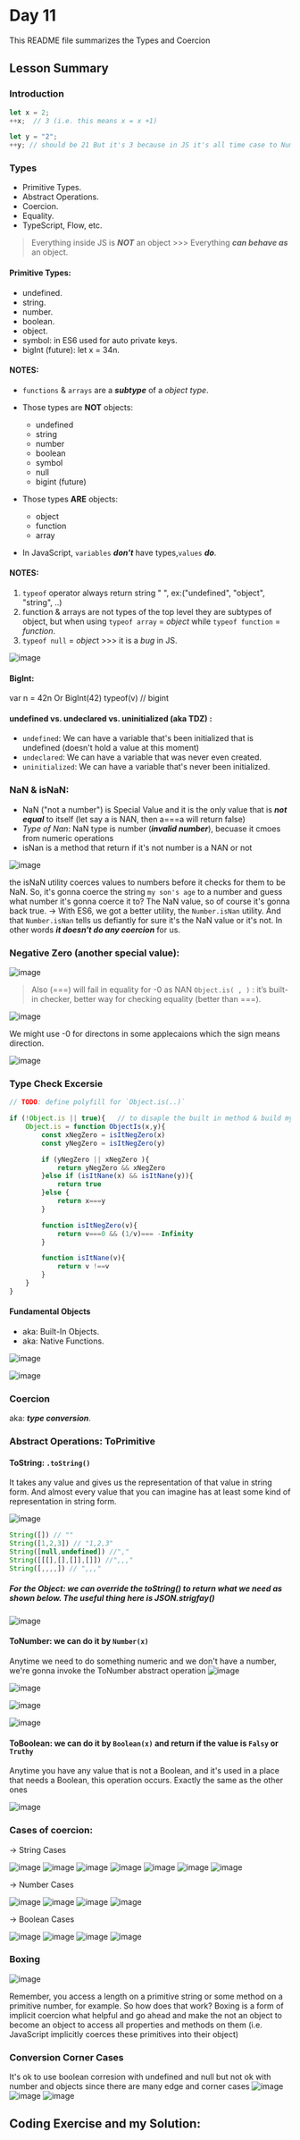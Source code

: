 # Day 11 

This README file summarizes the Types and Coercion

## Lesson Summary

### Introduction 

```javaScript
let x = 2;
++x;  // 3 (i.e. this means x = x +1)

let y = "2";
++y; // should be 21 But it's 3 because in JS it's all time case to Number => Number (getValue)
```

### Types

* Primitive Types.
* Abstract Operations. 
* Coercion. 
* Equality. 
* TypeScript, Flow, etc.


> Everything inside JS is ***NOT*** an object >>> Everything ***can behave as*** an object.


#### Primitive Types:

- undefined.
- string.
- number.
- boolean.
- object.
- symbol: in ES6 used for auto private keys.
- bigInt (future): let x = 34n.

#### **NOTES**: 
* `functions` & `arrays` are a ***subtype*** of a *object type*.
* Those types are **NOT** objects:
    * undefined 
    * string 
    * number 
    * boolean 
    * symbol 
    * null 
    * bigint (future)

* Those types **ARE** objects:  
    * object
    * function 
    * array

* In JavaScript, `variables` ***don't*** have types,`values` ***do***.

#### NOTES: 
1. `typeof` operator always return string " ", ex:("undefined", "object", "string", ..)
2. function & arrays are not types of the top level they are subtypes of object, but when using `typeof array` = *object* while `typeof function` = *function*.
3. `typeof null` = *objec*t >>> it is a *bug* in JS.

![image](https://github.com/WaleedZriqui/Mastering-JavaScript-in-20-days/assets/90526475/5d8eae1b-9ed0-46b2-94a7-5ca2aeeb93e6)

#### BigInt: 
var n = 42n 
Or 
BigInt(42)
typeof(v) // bigint

#### **undefined** vs. **undeclared** vs. **uninitialized (aka TDZ)** :
* `undefined`: We can have a variable that's been initialized that is undefined (doesn't hold a value at this moment)
* `undeclared`: We can have a variable that was never even created.
* `uninitialized`: We can have a variable that's never been initialized.

### NaN & isNaN:  
- NaN ("not a number") is Special Value and it is the only value that is ***not equal*** to itself (let say a is NAN, then a===a will return false)
- *Type of Nan*: NaN type is number (***invalid number***), becuase it cmoes from numeric operations
- isNan is a method that return if it's not number is a NAN or not 

![image](https://github.com/WaleedZriqui/Mastering-JavaScript-in-20-days/assets/90526475/3dc4b353-d45e-46b7-9ef4-eba4e7818bd9)


the isNaN utility coerces values to numbers before it checks for them to be NaN. So, it's gonna coerce the string `my son's age` to a number and guess what number it's gonna coerce it to? The NaN value, so of course it's gonna back true.
-> With ES6, we got a better utility, the `Number.isNan` utility. And that `Number.isNan` tells us defiantly for sure it's the NaN value or it's not. In other words ***it doesn't do any coercion*** for us.


### Negative Zero (another special value):

![image](https://github.com/WaleedZriqui/Mastering-JavaScript-in-20-days/assets/90526475/876b8f26-5b4e-46ca-b2e1-3b541bdf2bf3)

> Also (===) will fail in equality for -0 as NAN 
> `Object.is( , )` : it’s built-in checker, better way for checking equality (better than ===).

![image](https://github.com/WaleedZriqui/Mastering-JavaScript-in-20-days/assets/90526475/fa6f9a7d-7ae5-4f0c-ade7-810c1a58e538)


We might use -0 for directons in some applecaions which the sign means direction.

![image](https://github.com/WaleedZriqui/Mastering-JavaScript-in-20-days/assets/90526475/29a7ce1d-d663-4c81-a5ee-5a11d92de855)




### Type Check Excersie
```javaScript
// TODO: define polyfill for `Object.is(..)`

if (!Object.is || true){   // to disaple the built in method & build my own
    Object.is = function ObjectIs(x,y){
        const xNegZero = isItNegZero(x)
        const yNegZero = isItNegZero(y)

        if (yNegZero || xNegZero ){
            return yNegZero && xNegZero
        }else if (isItNane(x) && isItNane(y)){
            return true
        }else {
            return x===y
        }

        function isItNegZero(v){
            return v===0 && (1/v)=== -Infinity
        }

        function isItNane(v){
            return v !==v
        }
    }
} 
```

#### Fundamental Objects
- aka: Built-In Objects.
- aka: Native Functions.

![image](https://github.com/WaleedZriqui/Mastering-JavaScript-in-20-days/assets/90526475/98d6d3c4-2a21-4fcf-bdcf-5d5a8fd21ca6)


![image](https://github.com/WaleedZriqui/Mastering-JavaScript-in-20-days/assets/90526475/7069c94e-980e-460e-9bf2-bfca446e6886)


### Coercion 
aka: ***type conversion***.

### Abstract Operations: **ToPrimitive**

#### ToString: `.toString()`
It takes any value and gives us the representation of that value in string form. And almost every value that you can imagine has at least some kind of representation in string form.

![image](https://github.com/WaleedZriqui/Mastering-JavaScript-in-20-days/assets/90526475/f872ef49-4579-424b-89eb-52bf2123d3ad)

```javaScript
String([]) // "" 
String([1,2,3]) // "1,2,3" 
String([null,undefined]) //"," 
String([[[],[],[]],[]]) //",,,"
String([,,,,]) // ",,,"
```

##### For the Object: we can override the toString() to return what we need as shown below. The useful thing here is JSON.strigfay()
![image](https://github.com/WaleedZriqui/Mastering-JavaScript-in-20-days/assets/90526475/882a3709-04dd-4d84-9964-bfa0a6500f04)

####  ToNumber: we can do it by `Number(x)` 
Anytime we need to do something numeric and we don't have a number, we're gonna invoke the ToNumber abstract operation
![image](https://github.com/WaleedZriqui/Mastering-JavaScript-in-20-days/assets/90526475/efc5151f-bf16-460e-a15b-61f5b3e04c7c)

![image](https://github.com/WaleedZriqui/Mastering-JavaScript-in-20-days/assets/90526475/2b38f8ae-1bb7-421d-a2de-7c9b7d5d401c)

![image](https://github.com/WaleedZriqui/Mastering-JavaScript-in-20-days/assets/90526475/94a8b349-baf5-4c20-ab57-ccc7faf92760)

![image](https://github.com/WaleedZriqui/Mastering-JavaScript-in-20-days/assets/90526475/06301a68-99ac-4c9a-acd0-9a0c639c85f3)


#### ToBoolean: we can do it by `Boolean(x)` and return if the value is `Falsy` or `Truthy`
Anytime you have any value that is not a Boolean, and it's used in a place that needs a Boolean, this operation occurs. Exactly the same as the other ones

![image](https://github.com/WaleedZriqui/Mastering-JavaScript-in-20-days/assets/90526475/4a8f3a7f-9439-4d99-aeb4-1a9dc53b8ac4)


### Cases of coercion: 

-> String Cases

![image](https://github.com/WaleedZriqui/Mastering-JavaScript-in-20-days/assets/90526475/8b33d69e-2d0c-4f48-a349-a9b15f226d8d)
![image](https://github.com/WaleedZriqui/Mastering-JavaScript-in-20-days/assets/90526475/72831d46-600e-4b88-891f-095a6a268090)
![image](https://github.com/WaleedZriqui/Mastering-JavaScript-in-20-days/assets/90526475/ffac7c01-4860-452d-9efa-e925c84df6f3)
![image](https://github.com/WaleedZriqui/Mastering-JavaScript-in-20-days/assets/90526475/5153d1eb-4fab-47c7-9033-61195260e85c)
![image](https://github.com/WaleedZriqui/Mastering-JavaScript-in-20-days/assets/90526475/e7c0df66-aaf0-4fd5-a755-1e838d64ab9b)
![image](https://github.com/WaleedZriqui/Mastering-JavaScript-in-20-days/assets/90526475/4b76b170-eda8-4f68-bb46-a26afe1419cb)
![image](https://github.com/WaleedZriqui/Mastering-JavaScript-in-20-days/assets/90526475/2e67ade4-b5f5-4961-ba83-5d4381828435)

-> Number Cases

![image](https://github.com/WaleedZriqui/Mastering-JavaScript-in-20-days/assets/90526475/8c415e02-09c7-4bd4-8fec-d248322e314e)
![image](https://github.com/WaleedZriqui/Mastering-JavaScript-in-20-days/assets/90526475/e064521d-cc8b-4c74-8b18-922ee83e572f)
![image](https://github.com/WaleedZriqui/Mastering-JavaScript-in-20-days/assets/90526475/839091e4-77b2-46b8-8eb1-9c0299b145e2)
![image](https://github.com/WaleedZriqui/Mastering-JavaScript-in-20-days/assets/90526475/b319949d-0582-46d7-83f1-0f64d5272306)

-> Boolean Cases

![image](https://github.com/WaleedZriqui/Mastering-JavaScript-in-20-days/assets/90526475/e4215841-dcad-4eda-8e76-b06f9499576e)
![image](https://github.com/WaleedZriqui/Mastering-JavaScript-in-20-days/assets/90526475/8a8a8781-6a51-4681-b27d-9497a3602260)
![image](https://github.com/WaleedZriqui/Mastering-JavaScript-in-20-days/assets/90526475/7178302c-9f59-42fe-841b-e4c4efd20500)
![image](https://github.com/WaleedZriqui/Mastering-JavaScript-in-20-days/assets/90526475/2dbe7b2a-18a3-4539-896d-7561fdd0c10f)


### Boxing
![image](https://github.com/WaleedZriqui/Mastering-JavaScript-in-20-days/assets/90526475/e25892db-4722-41cd-a786-b8796a1f25b6)

Remember, you access a length on a primitive string or some method on a primitive number, for example. So how does that work?
Boxing is a form of implicit coercion what helpful and go ahead and make the not an object to become an object to access all properties and methods on them (i.e. JavaScript implicitly coerces these primitives into their object)


### Conversion Corner Cases
It's ok to use boolean corresion with undefined and null but not ok with number and objects since there are many edge and corner cases 
![image](https://github.com/WaleedZriqui/Mastering-JavaScript-in-20-days/assets/90526475/e752808f-5cc1-498b-ad2b-2124d94ddb4b)
![image](https://github.com/WaleedZriqui/Mastering-JavaScript-in-20-days/assets/90526475/d5ff9183-2c78-44ab-a622-3ae87a52fe80)
![image](https://github.com/WaleedZriqui/Mastering-JavaScript-in-20-days/assets/90526475/7f115108-03da-4295-906c-29fd14dfb372)

## Coding Exercise and my Solution:
